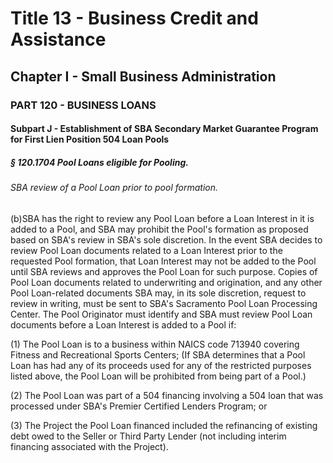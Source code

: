
# Title 13 - Business Credit and Assistance
## Chapter I - Small Business Administration
### PART 120 - BUSINESS LOANS
#### Subpart J - Establishment of SBA Secondary Market Guarantee Program for First Lien Position 504 Loan Pools
##### § 120.1704 Pool Loans eligible for Pooling.
###### SBA review of a Pool Loan prior to pool formation.

(b)SBA has the right to review any Pool Loan before a Loan Interest in it is added to a Pool, and SBA may prohibit the Pool's formation as proposed based on SBA's review in SBA's sole discretion. In the event SBA decides to review Pool Loan documents related to a Loan Interest prior to the requested Pool formation, that Loan Interest may not be added to the Pool until SBA reviews and approves the Pool Loan for such purpose. Copies of Pool Loan documents related to underwriting and origination, and any other Pool Loan-related documents SBA may, in its sole discretion, request to review in writing, must be sent to SBA's Sacramento Pool Loan Processing Center. The Pool Originator must identify and SBA must review Pool Loan documents before a Loan Interest is added to a Pool if:

(1) The Pool Loan is to a business within NAICS code 713940 covering Fitness and Recreational Sports Centers; (If SBA determines that a Pool Loan has had any of its proceeds used for any of the restricted purposes listed above, the Pool Loan will be prohibited from being part of a Pool.)

(2) The Pool Loan was part of a 504 financing involving a 504 loan that was processed under SBA's Premier Certified Lenders Program; or

(3) The Project the Pool Loan financed included the refinancing of existing debt owed to the Seller or Third Party Lender (not including interim financing associated with the Project).
